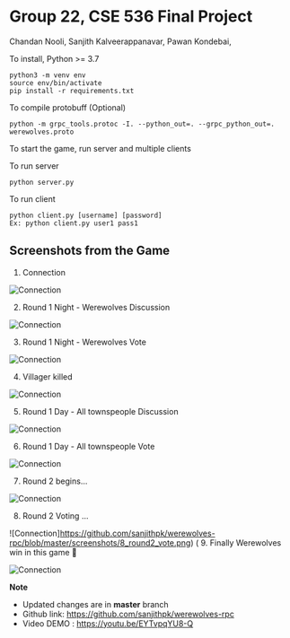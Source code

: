 # Group 22, CSE 536 Final Project

Chandan Nooli, Sanjith Kalveerappanavar, Pawan Kondebai, 

To install, Python >= 3.7

```
python3 -m venv env
source env/bin/activate
pip install -r requirements.txt
```

To compile protobuff (Optional)

```
python -m grpc_tools.protoc -I. --python_out=. --grpc_python_out=. werewolves.proto
```

To start the game, run server and multiple clients

To run server

```
python server.py
```

To run client

```
python client.py [username] [password]
Ex: python client.py user1 pass1
```

## Screenshots from the Game

1. Connection

![Connection](https://github.com/sanjithpk/werewolves-rpc/blob/master/screenshots/1_Connection.png)

2. Round 1 Night - Werewolves Discussion

![Connection](https://github.com/sanjithpk/werewolves-rpc/blob/master/screenshots/2_Round_1_Night_Werewolves_Discussion.png)

3. Round 1 Night - Werewolves Vote

![Connection](https://github.com/sanjithpk/werewolves-rpc/blob/master/screenshots/3_round1_night_werewoves_vote.png)

4. Villager killed

![Connection](https://github.com/sanjithpk/werewolves-rpc/blob/master/screenshots/4_villager_killed.png)

5. Round 1 Day - All townspeople Discussion

![Connection](https://github.com/sanjithpk/werewolves-rpc/blob/master/screenshots/5_Round1_day_discussion.png)

6. Round 1 Day - All townspeople Vote

![Connection](https://github.com/sanjithpk/werewolves-rpc/blob/master/screenshots/6_round1_day_vote.png)

7. Round 2 begins...

![Connection](https://github.com/sanjithpk/werewolves-rpc/blob/master/screenshots/7_round2_night.png)

8. Round 2 Voting ...

![Connection]https://github.com/sanjithpk/werewolves-rpc/blob/master/screenshots/8_round2_vote.png)
(
9. Finally Werewolves win in this game 🐺

![Connection](https://github.com/sanjithpk/werewolves-rpc/blob/master/screenshots/9_final.png)

**Note**

- Updated changes are in **master** branch
- Github link: https://github.com/sanjithpk/werewolves-rpc
- Video DEMO : https://youtu.be/EYTvpqYU8-Q
